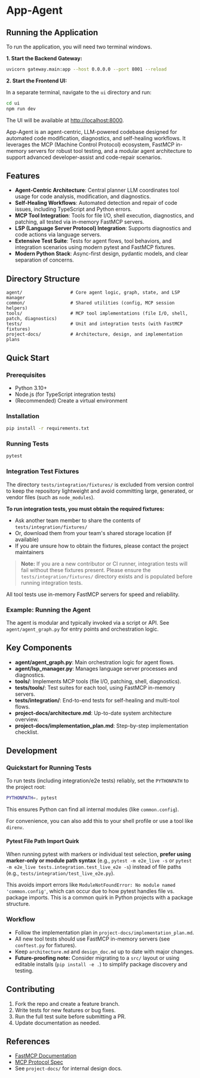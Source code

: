 # App-Agent

## Running the Application

To run the application, you will need two terminal windows.

**1. Start the Backend Gateway:**

```bash
uvicorn gateway.main:app --host 0.0.0.0 --port 8001 --reload
```

**2. Start the Frontend UI:**

In a separate terminal, navigate to the `ui` directory and run:

```bash
cd ui
npm run dev
```

The UI will be available at [http://localhost:8000](http://localhost:8000).

App-Agent is an agent-centric, LLM-powered codebase designed for automated code modification, diagnostics, and self-healing workflows. It leverages the MCP (Machine Control Protocol) ecosystem, FastMCP in-memory servers for robust tool testing, and a modular agent architecture to support advanced developer-assist and code-repair scenarios.

## Features

- **Agent-Centric Architecture**: Central planner LLM coordinates tool usage for code analysis, modification, and diagnostics.
- **Self-Healing Workflows**: Automated detection and repair of code issues, including TypeScript and Python errors.
- **MCP Tool Integration**: Tools for file I/O, shell execution, diagnostics, and patching, all tested via in-memory FastMCP servers.
- **LSP (Language Server Protocol) Integration**: Supports diagnostics and code actions via language servers.
- **Extensive Test Suite**: Tests for agent flows, tool behaviors, and integration scenarios using modern pytest and FastMCP fixtures.
- **Modern Python Stack**: Async-first design, pydantic models, and clear separation of concerns.

## Directory Structure

```
agent/                  # Core agent logic, graph, state, and LSP manager
common/                 # Shared utilities (config, MCP session helpers)
tools/                  # MCP tool implementations (file I/O, shell, patch, diagnostics)
tests/                  # Unit and integration tests (with FastMCP fixtures)
project-docs/           # Architecture, design, and implementation plans
```

## Quick Start

### Prerequisites

- Python 3.10+
- Node.js (for TypeScript integration tests)
- (Recommended) Create a virtual environment

### Installation

```bash
pip install -r requirements.txt
```

### Running Tests

```bash
pytest
```

### Integration Test Fixtures

The directory `tests/integration/fixtures/` is excluded from version control to keep the repository lightweight and avoid committing large, generated, or vendor files (such as `node_modules`).

**To run integration tests, you must obtain the required fixtures:**

- Ask another team member to share the contents of `tests/integration/fixtures/`
- Or, download them from your team's shared storage location (if available)
- If you are unsure how to obtain the fixtures, please contact the project maintainers

> **Note:** If you are a new contributor or CI runner, integration tests will fail without these fixtures present. Please ensure the `tests/integration/fixtures/` directory exists and is populated before running integration tests.


All tool tests use in-memory FastMCP servers for speed and reliability.

### Example: Running the Agent

The agent is modular and typically invoked via a script or API. See `agent/agent_graph.py` for entry points and orchestration logic.

## Key Components

- **agent/agent_graph.py**: Main orchestration logic for agent flows.
- **agent/lsp_manager.py**: Manages language server processes and diagnostics.
- **tools/**: Implements MCP tools (file I/O, patching, shell, diagnostics).
- **tests/tools/**: Test suites for each tool, using FastMCP in-memory servers.
- **tests/integration/**: End-to-end tests for self-healing and multi-tool flows.
- **project-docs/architecture.md**: Up-to-date system architecture overview.
- **project-docs/implementation_plan.md**: Step-by-step implementation checklist.

## Development

### Quickstart for Running Tests

To run tests (including integration/e2e tests) reliably, set the `PYTHONPATH` to the project root:

```sh
PYTHONPATH=. pytest
```

This ensures Python can find all internal modules (like `common.config`).

For convenience, you can also add this to your shell profile or use a tool like `direnv`.

#### Pytest File Path Import Quirk

When running pytest with markers or individual test selection, **prefer using marker-only or module path syntax** (e.g., `pytest -m e2e_live -s` or `pytest -m e2e_live tests.integration.test_live_e2e -s`) instead of file paths (e.g., `tests/integration/test_live_e2e.py`).

This avoids import errors like `ModuleNotFoundError: No module named 'common.config'`, which can occur due to how pytest handles file vs. package imports. This is a common quirk in Python projects with a package structure.

### Workflow

- Follow the implementation plan in `project-docs/implementation_plan.md`.
- All new tool tests should use FastMCP in-memory servers (see `conftest.py` for fixtures).
- Keep `architecture.md` and `design_doc.md` up to date with major changes.
- **Future-proofing note:** Consider migrating to a `src/` layout or using editable installs (`pip install -e .`) to simplify package discovery and testing.

## Contributing

1. Fork the repo and create a feature branch.
2. Write tests for new features or bug fixes.
3. Run the full test suite before submitting a PR.
4. Update documentation as needed.

## References

- [FastMCP Documentation](https://gofastmcp.com)
- [MCP Protocol Spec](https://github.com/mcp-protocol/spec)
- See `project-docs/` for internal design docs.
